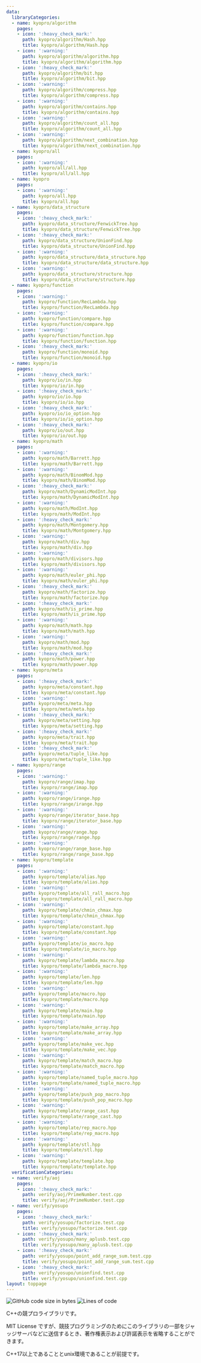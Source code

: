 ```yaml
---
data:
  libraryCategories:
  - name: kyopro/algorithm
    pages:
    - icon: ':heavy_check_mark:'
      path: kyopro/algorithm/Hash.hpp
      title: kyopro/algorithm/Hash.hpp
    - icon: ':warning:'
      path: kyopro/algorithm/algorithm.hpp
      title: kyopro/algorithm/algorithm.hpp
    - icon: ':heavy_check_mark:'
      path: kyopro/algorithm/bit.hpp
      title: kyopro/algorithm/bit.hpp
    - icon: ':warning:'
      path: kyopro/algorithm/compress.hpp
      title: kyopro/algorithm/compress.hpp
    - icon: ':warning:'
      path: kyopro/algorithm/contains.hpp
      title: kyopro/algorithm/contains.hpp
    - icon: ':warning:'
      path: kyopro/algorithm/count_all.hpp
      title: kyopro/algorithm/count_all.hpp
    - icon: ':warning:'
      path: kyopro/algorithm/next_combination.hpp
      title: kyopro/algorithm/next_combination.hpp
  - name: kyopro/all
    pages:
    - icon: ':warning:'
      path: kyopro/all/all.hpp
      title: kyopro/all/all.hpp
  - name: kyopro
    pages:
    - icon: ':warning:'
      path: kyopro/all.hpp
      title: kyopro/all.hpp
  - name: kyopro/data_structure
    pages:
    - icon: ':heavy_check_mark:'
      path: kyopro/data_structure/FenwickTree.hpp
      title: kyopro/data_structure/FenwickTree.hpp
    - icon: ':heavy_check_mark:'
      path: kyopro/data_structure/UnionFind.hpp
      title: kyopro/data_structure/UnionFind.hpp
    - icon: ':warning:'
      path: kyopro/data_structure/data_structure.hpp
      title: kyopro/data_structure/data_structure.hpp
    - icon: ':warning:'
      path: kyopro/data_structure/structure.hpp
      title: kyopro/data_structure/structure.hpp
  - name: kyopro/function
    pages:
    - icon: ':warning:'
      path: kyopro/function/RecLambda.hpp
      title: kyopro/function/RecLambda.hpp
    - icon: ':warning:'
      path: kyopro/function/compare.hpp
      title: kyopro/function/compare.hpp
    - icon: ':warning:'
      path: kyopro/function/function.hpp
      title: kyopro/function/function.hpp
    - icon: ':heavy_check_mark:'
      path: kyopro/function/monoid.hpp
      title: kyopro/function/monoid.hpp
  - name: kyopro/io
    pages:
    - icon: ':heavy_check_mark:'
      path: kyopro/io/in.hpp
      title: kyopro/io/in.hpp
    - icon: ':heavy_check_mark:'
      path: kyopro/io/io.hpp
      title: kyopro/io/io.hpp
    - icon: ':heavy_check_mark:'
      path: kyopro/io/io_option.hpp
      title: kyopro/io/io_option.hpp
    - icon: ':heavy_check_mark:'
      path: kyopro/io/out.hpp
      title: kyopro/io/out.hpp
  - name: kyopro/math
    pages:
    - icon: ':warning:'
      path: kyopro/math/Barrett.hpp
      title: kyopro/math/Barrett.hpp
    - icon: ':warning:'
      path: kyopro/math/BinomMod.hpp
      title: kyopro/math/BinomMod.hpp
    - icon: ':heavy_check_mark:'
      path: kyopro/math/DynamicModInt.hpp
      title: kyopro/math/DynamicModInt.hpp
    - icon: ':warning:'
      path: kyopro/math/ModInt.hpp
      title: kyopro/math/ModInt.hpp
    - icon: ':heavy_check_mark:'
      path: kyopro/math/Montgomery.hpp
      title: kyopro/math/Montgomery.hpp
    - icon: ':warning:'
      path: kyopro/math/div.hpp
      title: kyopro/math/div.hpp
    - icon: ':warning:'
      path: kyopro/math/divisors.hpp
      title: kyopro/math/divisors.hpp
    - icon: ':warning:'
      path: kyopro/math/euler_phi.hpp
      title: kyopro/math/euler_phi.hpp
    - icon: ':heavy_check_mark:'
      path: kyopro/math/factorize.hpp
      title: kyopro/math/factorize.hpp
    - icon: ':heavy_check_mark:'
      path: kyopro/math/is_prime.hpp
      title: kyopro/math/is_prime.hpp
    - icon: ':warning:'
      path: kyopro/math/math.hpp
      title: kyopro/math/math.hpp
    - icon: ':warning:'
      path: kyopro/math/mod.hpp
      title: kyopro/math/mod.hpp
    - icon: ':heavy_check_mark:'
      path: kyopro/math/power.hpp
      title: kyopro/math/power.hpp
  - name: kyopro/meta
    pages:
    - icon: ':heavy_check_mark:'
      path: kyopro/meta/constant.hpp
      title: kyopro/meta/constant.hpp
    - icon: ':warning:'
      path: kyopro/meta/meta.hpp
      title: kyopro/meta/meta.hpp
    - icon: ':heavy_check_mark:'
      path: kyopro/meta/setting.hpp
      title: kyopro/meta/setting.hpp
    - icon: ':heavy_check_mark:'
      path: kyopro/meta/trait.hpp
      title: kyopro/meta/trait.hpp
    - icon: ':heavy_check_mark:'
      path: kyopro/meta/tuple_like.hpp
      title: kyopro/meta/tuple_like.hpp
  - name: kyopro/range
    pages:
    - icon: ':warning:'
      path: kyopro/range/imap.hpp
      title: kyopro/range/imap.hpp
    - icon: ':warning:'
      path: kyopro/range/irange.hpp
      title: kyopro/range/irange.hpp
    - icon: ':warning:'
      path: kyopro/range/iterator_base.hpp
      title: kyopro/range/iterator_base.hpp
    - icon: ':warning:'
      path: kyopro/range/range.hpp
      title: kyopro/range/range.hpp
    - icon: ':warning:'
      path: kyopro/range/range_base.hpp
      title: kyopro/range/range_base.hpp
  - name: kyopro/template
    pages:
    - icon: ':warning:'
      path: kyopro/template/alias.hpp
      title: kyopro/template/alias.hpp
    - icon: ':warning:'
      path: kyopro/template/all_rall_macro.hpp
      title: kyopro/template/all_rall_macro.hpp
    - icon: ':warning:'
      path: kyopro/template/chmin_chmax.hpp
      title: kyopro/template/chmin_chmax.hpp
    - icon: ':warning:'
      path: kyopro/template/constant.hpp
      title: kyopro/template/constant.hpp
    - icon: ':warning:'
      path: kyopro/template/io_macro.hpp
      title: kyopro/template/io_macro.hpp
    - icon: ':warning:'
      path: kyopro/template/lambda_macro.hpp
      title: kyopro/template/lambda_macro.hpp
    - icon: ':warning:'
      path: kyopro/template/len.hpp
      title: kyopro/template/len.hpp
    - icon: ':warning:'
      path: kyopro/template/macro.hpp
      title: kyopro/template/macro.hpp
    - icon: ':warning:'
      path: kyopro/template/main.hpp
      title: kyopro/template/main.hpp
    - icon: ':warning:'
      path: kyopro/template/make_array.hpp
      title: kyopro/template/make_array.hpp
    - icon: ':warning:'
      path: kyopro/template/make_vec.hpp
      title: kyopro/template/make_vec.hpp
    - icon: ':warning:'
      path: kyopro/template/match_macro.hpp
      title: kyopro/template/match_macro.hpp
    - icon: ':warning:'
      path: kyopro/template/named_tuple_macro.hpp
      title: kyopro/template/named_tuple_macro.hpp
    - icon: ':warning:'
      path: kyopro/template/push_pop_macro.hpp
      title: kyopro/template/push_pop_macro.hpp
    - icon: ':warning:'
      path: kyopro/template/range_cast.hpp
      title: kyopro/template/range_cast.hpp
    - icon: ':warning:'
      path: kyopro/template/rep_macro.hpp
      title: kyopro/template/rep_macro.hpp
    - icon: ':warning:'
      path: kyopro/template/stl.hpp
      title: kyopro/template/stl.hpp
    - icon: ':warning:'
      path: kyopro/template/template.hpp
      title: kyopro/template/template.hpp
  verificationCategories:
  - name: verify/aoj
    pages:
    - icon: ':heavy_check_mark:'
      path: verify/aoj/PrimeNumber.test.cpp
      title: verify/aoj/PrimeNumber.test.cpp
  - name: verify/yosupo
    pages:
    - icon: ':heavy_check_mark:'
      path: verify/yosupo/factorize.test.cpp
      title: verify/yosupo/factorize.test.cpp
    - icon: ':heavy_check_mark:'
      path: verify/yosupo/many_aplusb.test.cpp
      title: verify/yosupo/many_aplusb.test.cpp
    - icon: ':heavy_check_mark:'
      path: verify/yosupo/point_add_range_sum.test.cpp
      title: verify/yosupo/point_add_range_sum.test.cpp
    - icon: ':heavy_check_mark:'
      path: verify/yosupo/unionfind.test.cpp
      title: verify/yosupo/unionfind.test.cpp
layout: toppage
---
```

![GitHub code size in bytes](https://img.shields.io/github/languages/code-size/Chipppppppppp/kyopro?style=flat-square)
![Lines of code](https://img.shields.io/tokei/lines/github/Chipppppppppp/kyopro?style=flat-square)

C++の競プロライブラリです。

MIT License ですが、競技プログラミングのためにこのライブラリの一部をジャッジサーバなどに送信するとき、著作権表示および許諾表示を省略することができます。

C++17以上であることとunix環境であることが前提です。
